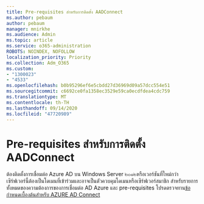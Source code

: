 ```yaml
---
title: Pre-requisites สำหรับการติดตั้ง AADConnect
ms.author: pebaum
author: pebaum
manager: mnirkhe
ms.audience: Admin
ms.topic: article
ms.service: o365-administration
ROBOTS: NOINDEX, NOFOLLOW
localization_priority: Priority
ms.collection: Adm_O365
ms.custom:
- "1300023"
- "4533"
ms.openlocfilehash: b0b95296ef6e5cbdd27d36969d09a57dcc554e51
ms.sourcegitcommit: c6692ce0fa1358ec3529e59ca0ecdfdea4cdc759
ms.translationtype: MT
ms.contentlocale: th-TH
ms.lasthandoff: 09/14/2020
ms.locfileid: "47720989"
---
```

# <a name="pre-requisites-for-installing-aadconnect"></a>Pre-requisites สำหรับการติดตั้ง AADConnect

ต้องติดตั้งการเชื่อมต่อ Azure AD บน Windows Server ๒๐๑๒หรือเวอร์ชันที่ใหม่กว่า เซิร์ฟเวอร์นี้ต้องเป็นโดเมนที่เข้าร่วมและอาจเป็นตัวควบคุมโดเมนหรือเซิร์ฟเวอร์สมาชิก  สำหรับรายการทั้งหมดของความต้องการของการเชื่อมต่อ AD Azure และ pre-requisites โปรดตรวจทาน[ข้อกำหนดเบื้องต้นสำหรับ AZURE AD Connect](https://docs.microsoft.com/azure/active-directory/hybrid/how-to-connect-install-prerequisites)

